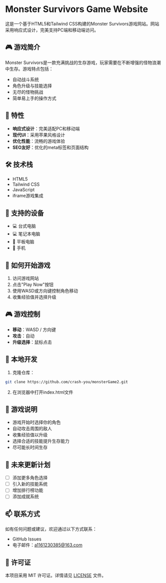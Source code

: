 # Monster Survivors Game Website

这是一个基于HTML5和Tailwind CSS构建的Monster Survivors游戏网站。网站采用响应式设计，完美支持PC端和移动端访问。

## 🎮 游戏简介

Monster Survivors是一款充满挑战的生存游戏，玩家需要在不断增强的怪物浪潮中生存。游戏特点包括：

- 自动战斗系统
- 角色升级与技能选择
- 无尽的怪物挑战
- 简单易上手的操作方式

## 🚀 特性

- **响应式设计**：完美适配PC和移动端
- **现代UI**：采用苹果风格设计
- **优化性能**：流畅的游戏体验
- **SEO友好**：优化的meta标签和页面结构

## 🛠️ 技术栈

- HTML5
- Tailwind CSS
- JavaScript
- iframe游戏集成

## 📱 支持的设备

- 💻 台式电脑
- 💻 笔记本电脑
- 📱 平板电脑
- 📱 手机

## 🎯 如何开始游戏

1. 访问游戏网站
2. 点击"Play Now"按钮
3. 使用WASD或方向键控制角色移动
4. 收集经验值并选择升级

## 🎮 游戏控制

- **移动**：WASD / 方向键
- **攻击**：自动
- **升级选择**：鼠标点击

## 🔧 本地开发

1. 克隆仓库：
```bash
git clone https://github.com/crash-you/monsterGame2.git
```

2. 在浏览器中打开index.html文件

## 📝 游戏说明

- 游戏开始时选择你的角色
- 自动攻击周围的敌人
- 收集经验值以升级
- 选择合适的技能提升生存能力
- 尽可能长时间生存

## 🌟 未来更新计划

- [ ] 添加更多角色选择
- [ ] 引入新的技能系统
- [ ] 增加排行榜功能
- [ ] 添加成就系统

## 📫 联系方式

如有任何问题或建议，欢迎通过以下方式联系：

- GitHub Issues
- 电子邮件：[a1161230385@163.com](mailto:a1161230385@163.com)

## 📄 许可证

本项目采用 MIT 许可证。详情请见 [LICENSE](LICENSE) 文件。 